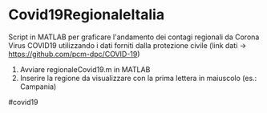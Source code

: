 # Covid19RegionaleItalia
Script in MATLAB per graficare l'andamento dei contagi regionali da Corona Virus COVID19 utilizzando i dati forniti dalla protezione civile (link dati -> https://github.com/pcm-dpc/COVID-19)

1. Avviare regionaleCovid19.m in MATLAB
2. Inserire la regione da visualizzare con la prima lettera in maiuscolo (es.: Campania)

#covid19

